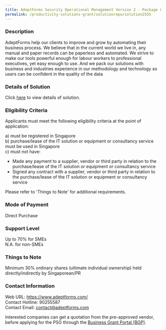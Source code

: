 ```yaml
---
title: AdeptForms Security Operational Management Version 2 - Package C (Up to 15 Sites)
permalink: /productivity-solutions-grant/solutionrepo/solution2555
---
```


### Description

AdeptForms help our clients to improve and grow by automating their business process. We believe that in the current world we live in, any manual and paper records can be paperless and automated. We strive to make our tools powerful enough for labour workers to professional executives, yet easy enough to use. And we pack our solutions with business and industries experience in our methodology and technology so users can be confident in the quality of the data

### Details of Solution

Click <a href='https://www.gobusiness.gov.sg/images/psg/Adept_Ventures_20200133_Desensitised_Annex_3_Part_3.pdf' target='_blank' rel='noopener'>here</a> to view details of solution.

### Eligibility Criteria

Applicants must meet the following eligibility criteria at the point of application:

a) must be registered in Singapore <br>
b) purchase/lease of the IT solution or equipment or consultancy service must be used in Singapore <br>
c) must not have:
- Made any payment to a supplier, vendor or third party in relation to the purchase/lease of the IT solution or equipment or consultancy service
- Signed any contract with a supplier, vendor or third party in relation to the purchase/lease of the IT solution or equipment or consultancy service

Please refer to 'Things to Note' for additional requirements.

### Mode of Payment
Direct Purchase

### Support Level
Up to 70% for SMEs <br>
N.A. for non-SMEs

### Things to Note
Minimum 30% ordinary shares (ultimate individual ownership) held directly/indirectly by Singaporean/PR

### Contact Information
Web URL: https://www.adeptforms.com/ <br>Contact Hotline: 90255587 <br>Contact Email: contact@adeptforms.com <br>

Interested companies can get a quotation from the pre-approved vendor, before applying for the PSG through the <a target='_blank' rel='noopener' href='https://www.businessgrants.gov.sg/'>Business Grant Portal (BGP)</a>.
